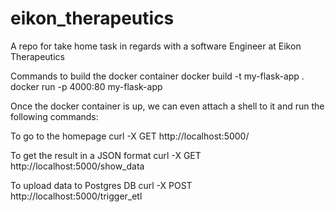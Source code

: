# eikon_therapeutics
A repo for take home task in regards with a software Engineer at Eikon Therapeutics

Commands to build the docker container
docker build -t my-flask-app .    
docker run -p 4000:80 my-flask-app

Once the docker container is up, we can even attach a shell to it and run the following commands:

To go to the homepage
curl -X GET http://localhost:5000/

To get the result in a JSON format
curl -X GET http://localhost:5000/show_data

To upload data to Postgres DB
curl -X POST http://localhost:5000/trigger_etl
